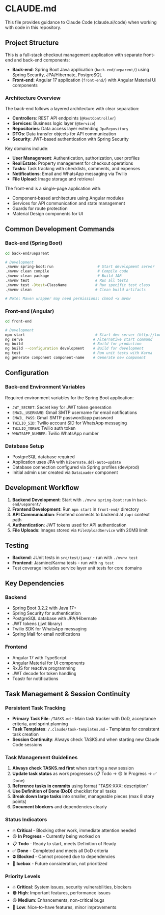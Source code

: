 # CLAUDE.md

This file provides guidance to Claude Code (claude.ai/code) when working with code in this repository.

## Project Structure

This is a full-stack checkout management application with separate front-end and back-end components:

- **Back-end**: Spring Boot Java application (`back-end/ueparent/`) using Spring Security, JPA/Hibernate, PostgreSQL
- **Front-end**: Angular 17 application (`front-end/`) with Angular Material UI components

### Architecture Overview

The back-end follows a layered architecture with clear separation:
- **Controllers**: REST API endpoints (`@RestController`)
- **Services**: Business logic layer (`@Service`)
- **Repositories**: Data access layer extending `JpaRepository`
- **DTOs**: Data transfer objects for API communication
- **Security**: JWT-based authentication with Spring Security

Key domains include:
- **User Management**: Authentication, authorization, user profiles
- **Real Estate**: Property management for checkout operations  
- **Tasks**: Task tracking with checklists, comments, and expenses
- **Notifications**: Email and WhatsApp messaging via Twilio
- **File Upload**: Image storage and retrieval

The front-end is a single-page application with:
- Component-based architecture using Angular modules
- Services for API communication and state management
- Guards for route protection
- Material Design components for UI

## Common Development Commands

### Back-end (Spring Boot)
```bash
cd back-end/ueparent

# Development
./mvnw spring-boot:run                    # Start development server
./mvnw clean compile                      # Compile code
./mvnw clean package                      # Build JAR
./mvnw test                              # Run all tests
./mvnw test -Dtest=ClassName             # Run specific test class
./mvnw clean                             # Clean build artifacts

# Note: Maven wrapper may need permissions: chmod +x mvnw
```

### Front-end (Angular)
```bash
cd front-end

# Development
npm start                                # Start dev server (http://localhost:4200)
ng serve                                # Alternative start command
ng build                                # Build for production
ng build --configuration development    # Build for development
ng test                                 # Run unit tests with Karma
ng generate component component-name    # Generate new component
```

## Configuration

### Back-end Environment Variables
Required environment variables for the Spring Boot application:
- `JWT_SECRET`: Secret key for JWT token generation
- `EMAIL_USERNAME`: Gmail SMTP username for email notifications  
- `EMAIL_PASS`: Gmail SMTP password/app password
- `TWILIO_SID`: Twilio account SID for WhatsApp messaging
- `TWILIO_TOKEN`: Twilio auth token
- `WHATSAPP_NUMBER`: Twilio WhatsApp number

### Database Setup
- PostgreSQL database required
- Application uses JPA with `hibernate.ddl-auto=update`
- Database connection configured via Spring profiles (dev/prod)
- Initial admin user created via `DataLoader` component

## Development Workflow

1. **Backend Development**: Start with `./mvnw spring-boot:run` in `back-end/ueparent/`
2. **Frontend Development**: Run `npm start` in `front-end/` directory  
3. **API Communication**: Frontend connects to backend at `/api` context path
4. **Authentication**: JWT tokens used for API authentication
5. **File Uploads**: Images stored via `FileUploadService` with 20MB limit

## Testing

- **Backend**: JUnit tests in `src/test/java/` - run with `./mvnw test`
- **Frontend**: Jasmine/Karma tests - run with `ng test`
- Test coverage includes service layer unit tests for core domains

## Key Dependencies

### Backend
- Spring Boot 3.2.2 with Java 17+
- Spring Security for authentication
- PostgreSQL database with JPA/Hibernate
- JWT tokens (jjwt library)
- Twilio SDK for WhatsApp messaging
- Spring Mail for email notifications

### Frontend  
- Angular 17 with TypeScript
- Angular Material for UI components
- RxJS for reactive programming
- JWT decode for token handling
- Toastr for notifications

## Task Management & Session Continuity

### Persistent Task Tracking
- **Primary Task File**: `/TASKS.md` - Main task tracker with DoD, acceptance criteria, and sprint planning
- **Task Templates**: `/.claude/task-templates.md` - Templates for consistent task creation
- **Session Continuity**: Always check TASKS.md when starting new Claude Code sessions

### Task Management Guidelines
1. **Always check TASKS.md first** when starting a new session
2. **Update task status** as work progresses (📋 Todo → 🟡 In Progress → ✅ Done)
3. **Reference tasks in commits** using format "TASK-XXX: description"
4. **Use Definition of Done (DoD)** checklist for all tasks
5. **Break down large tasks** into smaller, manageable pieces (max 8 story points)
6. **Document blockers** and dependencies clearly

### Status Indicators
- 🔥 **Critical** - Blocking other work, immediate attention needed
- 🟡 **In Progress** - Currently being worked on
- 📋 **Todo** - Ready to start, meets Definition of Ready
- ✅ **Done** - Completed and meets all DoD criteria
- ⛔ **Blocked** - Cannot proceed due to dependencies
- 🧊 **Icebox** - Future consideration, not prioritized

### Priority Levels
- 🔥 **Critical**: System issues, security vulnerabilities, blockers
- 🟠 **High**: Important features, performance issues
- 🟡 **Medium**: Enhancements, non-critical bugs
- 🔵 **Low**: Nice-to-have features, minor improvements